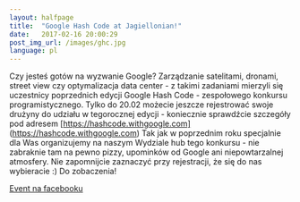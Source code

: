 ```yaml
---
layout: halfpage
title:  "Google Hash Code at Jagiellonian!"
date:   2017-02-16 20:00:29
post_img_url: /images/ghc.jpg
language: pl
---
```

Czy jesteś gotów na wyzwanie Google? Zarządzanie satelitami, dronami, street view czy optymalizacja data center - z takimi zadaniami mierzyli się uczestnicy poprzednich edycji Google Hash Code - zespołowego konkursu programistycznego. Tylko do 20.02 możecie jeszcze rejestrować swoje drużyny do udziału w tegorocznej edycji - koniecznie sprawdźcie szczegóły pod adresem [https://hashcode.withgoogle.com] (https://hashcode.withgoogle.com) Tak jak w poprzednim roku specjalnie dla Was organizujemy na naszym Wydziale hub tego konkursu - nie zabraknie tam na pewno pizzy, upominków od Google ani niepowtarzalnej atmosfery. Nie zapomnijcie zaznaczyć przy rejestracji, że się do nas wybieracie :) Do zobaczenia!


[Event na facebooku](https://www.facebook.com/events/672833479533723/)

